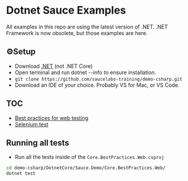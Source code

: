 # Dotnet Sauce Examples

All examples in this repo are using the latest version of .NET. .NET Framework is now obsolete, but those examples are here.

## ⚙️Setup
* Download [.NET](https://dotnet.microsoft.com/download) (not .NET Core)
* Open terminal and run dotnet --info to ensure installation.
* `git clone https://github.com/saucelabs-training/demo-csharp.git`
* Download an IDE of your choice. Probably VS for Mac, or VS Code.

## TOC

* [Best practices for web testing](./DotnetCore/Sauce.Demo/Core.BestPractices.Web)
* [Selenium test](./DotnetCore/Sauce.Demo/Core.Selenium.Examples/DesktopTests.cs)

## Running all tests

* Run all the tests inside of the `Core.BestPractices.Web.csproj`

```bash
cd demo-csharp/DotnetCore/Sauce.Demo/Core.BestPractices.Web/
dotnet test
```
